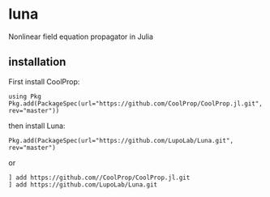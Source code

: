 # luna
Nonlinear field equation propagator in Julia

## installation

First install CoolProp:

```
using Pkg
Pkg.add(PackageSpec(url="https://github.com/CoolProp/CoolProp.jl.git", rev="master"))
```

then install Luna:

```
Pkg.add(PackageSpec(url="https://github.com/LupoLab/Luna.git", rev="master")
```

or

```
] add https://github.com//CoolProp/CoolProp.jl.git
] add https://github.com/LupoLab/Luna.git
```



